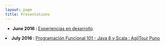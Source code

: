 ```yaml
---
layout: page
title: Presentations
---
```

<div style="margin-left: auto;margin-right: auto;text-align: left;">
<ul align="left">
  <li align="left"><b>June 2016 : </b> <a href="https://docs.google.com/presentation/d/1yu6t6Gn20KKe7PX0A7KjFZC0iV8a0ne4a_5kJ4sviJY/edit?usp=sharing" target="_blank" > Experiencias en desarrollo</a></li> </ul>
  <li align="left"><b>July 2016 : </b> <a href="https://docs.google.com/presentation/d/1NW_D9UUWuPTVJRXzTAr8aAOPa-OO-LsiJDqe-vy3KLs/edit?usp=sharing" target="_blank" > Programación Funcional 101 - Java 8 y Scala : AgilTour Puno</a></li> </ul>
</div>
